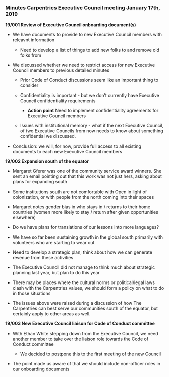 ### **Minutes Carpentries Executive Council meeting January 17th, 2019**

**19/001 Review of Executive Council onboarding document(s)**

* We have documents to provide to new Executive Council members with releavnt information


    * Need to develop a list of things to add new folks to and remove old folks from

* We discussed whether we need to restrict access for new Executive Council members to previous detailed minutes

    * Prior Code of Conduct discussions seem like an important thing to consider

    * Confidentiality is important - but we don’t currently have Executive Council confidentiality requirements

        * **Action point** Need to implement confidentiality agreements for Executive Council members

    * Issues with institutional memory - what if the next Executive Council, of two Executive Councils from now needs to know about something confidential we discussed.

* Conclusion: we will, for now, provide full access to all existing documents to each new Executive Council members

**19/002 Expansion south of the equator**

* Margaret Gferer was one of the community service award winners. She sent an email pointing out that this work was not just hers, asking about plans for expanding south

* Some institutions south are not comfortable with Open in light of colonization, or with people from the north coming into their spaces

* Margaret notes gender bias in who stays in / returns to their home countries (women more likely to stay / return after given opportunities elsewhere)

* Do we have plans for translations of our lessons into more languages?

* We have so far been sustaining growth in the global south primarily with volunteers who are starting to wear out

* Need to develop a strategic plan; think about how we can generate revenue from these activities

* The Executive Council did not manage to think much about strategic planning last year, but plan to do this year

* There may be places where the cultural norms or political/legal laws clash with the Carpentries values, we should form a policy on what to do in those situations

* The issues above were raised during a discussion of how The Carpentries can best serve our communities south of the equator, but certainly apply to other areas as well.

**19/003 New Executive Council liaison for Code of Conduct committee**

* With Ethan White stepping down from the Executive Council, we need another member to take over the liaison role towards the Code of Conduct committee

    * We decided to postpone this to the first meeting of the new Council

* The point made us aware of that we should include non-officer roles in our onboarding documents
